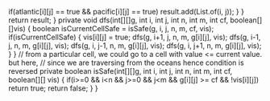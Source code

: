if(atlantic[i][j] == true && pacific[i][j] == true)
result.add(List.of(i, j));
}
}
return result;
}
private void dfs(int[][]g, int i, int j, int n, int m, int cf, boolean[][]vis) {
​
boolean isCurrentCellSafe = isSafe(g, i, j, n, m, cf, vis);
if(isCurrentCellSafe) {
vis[i][j] = true;
dfs(g, i+1, j, n, m, g[i][j], vis);
dfs(g, i-1, j, n, m, g[i][j], vis);
dfs(g, i, j-1, n, m, g[i][j], vis);
dfs(g, i, j+1, n, m, g[i][j], vis);
}
}
// from a particular cell, we could go to a cell with value <= current value. but here,
// since we are traversing from the oceans hence condition is reversed
private boolean isSafe(int[][]g, int i, int j, int n, int m, int cf, boolean[][] vis) {
if(i>=0 && i<n && j>=0 && j<m && g[i][j] >= cf && !vis[i][j])
return true;
return false;
}
}
```